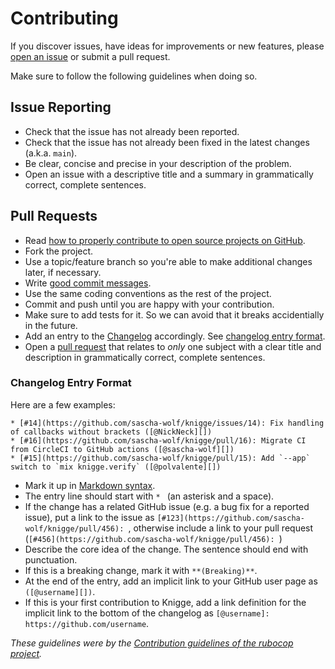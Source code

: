 # Contributing

If you discover issues, have ideas for improvements or new features,
please [open an issue](https://github.com/sascha-wolf/knigge/issues)
or submit a pull request.

Make sure to follow the following guidelines when doing so.

## Issue Reporting

* Check that the issue has not already been reported.
* Check that the issue has not already been fixed in the latest changes
  (a.k.a. `main`).
* Be clear, concise and precise in your description of the problem.
* Open an issue with a descriptive title and a summary in grammatically correct,
  complete sentences.

## Pull Requests

* Read [how to properly contribute to open source projects on GitHub](https://www.gun.io/blog/how-to-github-fork-branch-and-pull-request).
* Fork the project.
* Use a topic/feature branch so you're able to make additional changes later, if necessary.
* Write [good commit messages](https://chris.beams.io/posts/git-commit/).
* Use the same coding conventions as the rest of the project.
* Commit and push until you are happy with your contribution.
* Make sure to add tests for it. So we can avoid that it breaks accidentially in the future.
* Add an entry to the [Changelog](CHANGELOG.md) accordingly. See [changelog entry format](#changelog-entry-format).
* Open a [pull request](https://help.github.com/articles/about-pull-requests) that relates to *only* one subject with a clear title
  and description in grammatically correct, complete sentences.

### Changelog Entry Format

Here are a few examples:

```
* [#14](https://github.com/sascha-wolf/knigge/issues/14): Fix handling of callbacks without brackets ([@NickNeck][])
* [#16](https://github.com/sascha-wolf/knigge/pull/16): Migrate CI from CircleCI to GitHub actions ([@sascha-wolf][])
* [#15](https://github.com/sascha-wolf/knigge/pull/15): Add `--app` switch to `mix knigge.verify` ([@polvalente][])
```

* Mark it up in [Markdown syntax](https://daringfireball.net/projects/markdown/syntax).
* The entry line should start with `* ` (an asterisk and a space).
* If the change has a related GitHub issue (e.g. a bug fix for a reported issue), put a link to the issue as `[#123](https://github.com/sascha-wolf/knigge/pull/456): `,
  otherwise include a link to your pull request (`[#456](https://github.com/sascha-wolf/knigge/pull/456): `)
* Describe the core idea of the change. The sentence should end with punctuation.
* If this is a breaking change, mark it with `**(Breaking)**`.
* At the end of the entry, add an implicit link to your GitHub user page as `([@username][])`.
* If this is your first contribution to Knigge, add a link definition for the implicit link to the bottom of the changelog as `[@username]: https://github.com/username`.

*These guidelines were by the [Contribution guidelines of the rubocop project](https://github.com/rubocop/rubocop/blob/master/CONTRIBUTING.md).*
